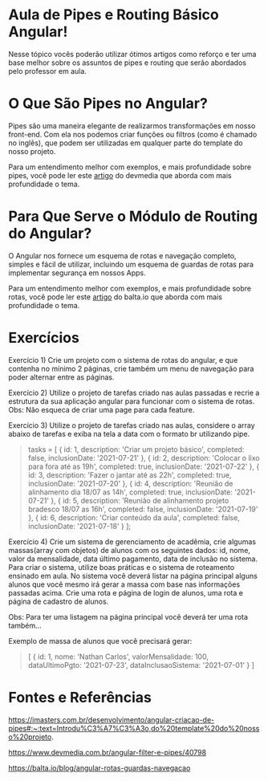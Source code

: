 # Aula de Pipes e Routing Básico Angular!

Nesse tópico vocês poderão utilizar ótimos artigos como reforço e ter uma base melhor sobre os assuntos de pipes e routing que serão abordados pelo professor em aula.

# O Que São Pipes no Angular?

Pipes são uma maneira elegante de realizarmos transformações em nosso front-end. Com ela nos podemos criar funções ou filtros (como é chamado no inglês), que podem ser utilizadas em qualquer parte do template do nosso projeto.

Para um entendimento melhor com exemplos, e mais profundidade sobre pipes, você pode ler este [artigo](https://www.devmedia.com.br/angular-filter-e-pipes/40798) do devmedia que aborda com mais profundidade o tema.

# Para Que Serve o Módulo de Routing do Angular?
O Angular nos fornece um esquema de rotas e navegação completo, simples e fácil de utilizar, incluindo um esquema de guardas de rotas para implementar segurança em nossos Apps.

Para um entendimento melhor com exemplos, e mais profundidade sobre rotas, você pode ler este [artigo](https://balta.io/blog/angular-rotas-guardas-navegacao) do balta.io que aborda com mais profundidade o tema.

# Exercícios

Exercício 1) Crie um projeto com o sistema de rotas do angular, e que contenha no mínimo 2 páginas, crie também um menu de navegação para poder alternar entre as páginas.

Exercício 2) Utilize o projeto de tarefas criado nas aulas passadas e recrie a estrutura da sua aplicação angular para funcionar com o sistema de rotas.
Obs: Não esqueca de criar uma page para cada feature.

Exercício 3) Utilize o projeto de tarefas criado nas aulas, considere o array abaixo de tarefas e  exiba na tela a data com o formato br utilizando pipe.

>tasks = [
{ id:  1, description:  'Criar um projeto básico', completed:  false, inclusionDate:  '2021-07-21' },
{ id:  2, description:  'Colocar o lixo para fora até as 19h', completed:  true, inclusionDate:  '2021-07-22' },
{ id:  3, description:  'Fazer o jantar até as 22h', completed:  true, inclusionDate:  '2021-07-20' },
{ id:  4, description:  'Reunião de alinhamento dia 18/07 as 14h', completed:  true, inclusionDate:  '2021-07-21' },
{ id:  5, description:  'Reunião de alinhamento projeto bradesco 18/07 as 16h', completed:  false, inclusionDate:  '2021-07-19' },
{ id:  6, description:  'Criar conteúdo da aula', completed:  false, inclusionDate:  '2021-07-18' }
];

Exercício 4) Crie um sistema de gerenciamento de acadêmia, crie algumas massas(array com objetos) de alunos com os seguintes dados: id, nome, valor da mensalidade, data último pagamento, data de inclusão no sistema.
Para criar o sistema, utilize boas práticas e o sistema de roteamento ensinado em aula.
No sistema você deverá listar na página principal alguns alunos que você mesmo irá gerar a massa com base nas informações passadas acima.
Crie uma rota e página de login de alunos, uma rota e página de cadastro de alunos.


Obs: Para ter uma listagem na página principal você deverá ter uma rota também...

Exemplo de massa de alunos que você precisará gerar:
>[
    {
      id: 1,
      nome: 'Nathan Carlos',
      valorMensalidade: 100,
      dataUltimoPgto: '2021-07-23',
      dataInclusaoSistema: '2021-07-01'
    }
]

# Fontes e Referências

https://imasters.com.br/desenvolvimento/angular-criacao-de-pipes#:~:text=Introdu%C3%A7%C3%A3o,do%20template%20do%20nosso%20projeto.

https://www.devmedia.com.br/angular-filter-e-pipes/40798

https://balta.io/blog/angular-rotas-guardas-navegacao

